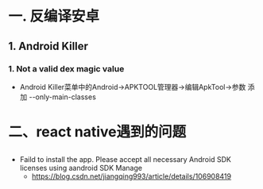 # 一. 反编译安卓
## 1. Android Killer
### 1. Not a valid dex magic value
- Android Killer菜单中的Android->APKTOOL管理器->编辑ApkTool->参数 添加 --only-main-classes

# 二、react native遇到的问题
##
- Faild to install the app. Please accept all necessary Android SDK licenses using aandroid SDK Manage
    - https://blog.csdn.net/jiangqing993/article/details/106908419